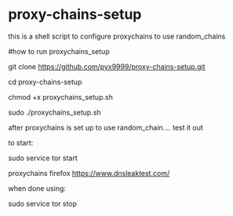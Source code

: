 # proxy-chains-setup
this is a shell script to configure proxychains to use random_chains


#how to run proxychains_setup

git clone https://github.com/pyx9999/proxy-chains-setup.git

cd proxy-chains-setup 

chmod +x proxychains_setup.sh

sudo ./proxychains_setup.sh



after proxychains is set up to use random_chain.... test it out


to start:

sudo service tor start


proxychains firefox https://www.dnsleaktest.com/


when done using:


sudo service tor stop
